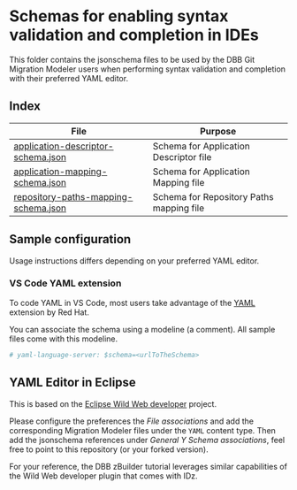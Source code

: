 # Schemas for enabling syntax validation and completion in IDEs

This folder contains the jsonschema files to be used by the DBB Git Migration Modeler users when performing syntax validation and completion with their preferred YAML editor.

## Index

| File | Purpose |
| --   |  --     | 
| [application-descriptor-schema.json](application-descriptor-schema.json) | Schema for Application Descriptor file |
| [application-mapping-schema.json](application-mapping-schema.json) | Schema for Application Mapping file |
| [repository-paths-mapping-schema.json](repository-paths-mapping-schema.json) | Schema for Repository Paths mapping file |

## Sample configuration

Usage instructions differs depending on your preferred YAML editor.

### VS Code YAML extension

To code YAML in VS Code, most users take advantage of the [YAML](https://marketplace.visualstudio.com/items?itemName=redhat.vscode-yaml) extension by Red Hat. 

You can associate the schema using a modeline (a comment). All sample files come with this modeline.

```yaml
# yaml-language-server: $schema=<urlToTheSchema>
```

## YAML Editor in Eclipse

This is based on the [Eclipse Wild Web developer](https://projects.eclipse.org/projects/tools.wildwebdeveloper) project. 

Please configure the preferences the *File associations* and add the corresponding Migration Modeler files under the `YAML` content type. Then add the jsonschema references under *General Y Schema associations*, feel free to point to this repository (or your forked version).

For your reference, the DBB zBuilder tutorial leverages similar capabilities of the Wild Web developer plugin that comes with IDz. 

